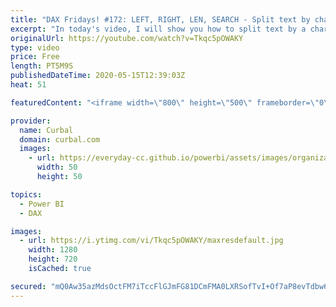 ```yaml
---
title: "DAX Fridays! #172: LEFT, RIGHT, LEN, SEARCH - Split text by character in DAX"
excerpt: "In today's video, I will show you how to split text by a character using DAX and why this search error happens and how to solve it: The search Text provided to function 'SEARCH' could not be found in the given text.  Here you can download all the pbix files: https://curbal.com/donwload-center\r \r SUBSCRIBE"
originalUrl: https://youtube.com/watch?v=Tkqc5pOWAKY
type: video
price: Free
length: PT5M9S
publishedDateTime: 2020-05-15T12:39:03Z
heat: 51

featuredContent: "<iframe width=\"800\" height=\"500\" frameborder=\"0\" src=\"https://www.youtube.com/embed/Tkqc5pOWAKY\" allow=\"accelerometer; autoplay; encrypted-media; gyroscope; picture-in-picture\" allowfullscreen></iframe>"

provider:
  name: Curbal
  domain: curbal.com
  images:
    - url: https://everyday-cc.github.io/powerbi/assets/images/organizations/curbal.com-50x50.jpg
      width: 50
      height: 50

topics:
  - Power BI
  - DAX

images:
  - url: https://i.ytimg.com/vi/Tkqc5pOWAKY/maxresdefault.jpg
    width: 1280
    height: 720
    isCached: true

secured: "mQ0Aw35azMdsOctFM7iTccFlGJmFG81DCmFMA0LXRSofTvI+Of7aP8evTdbw6pjSqHhPKMTh9AEIEZ2DTR++gPFjfw9kRUVMFP7JuqTTOxHf5Z8zXaUWOsIQ0N4clkLzimsjhMY0ZwkKCCOfqzVtLOfNbi5HT8QBcIOsg1Qmwjb6psXxzX4Aky0kDNhVZfFrLaoCng3pySWL/3Fu4Q7iwtIFr0PihUUcWmK9HWvrIiSvu34c4e2ZkAxjQGoHTwr2DsDtF8hEHx/kAOjA6kuF6S3TkI6UetwF2D7+YFJDrg6UkZZEbBEN1MO42KUIE356nKE9xXECVQbCG8is+pTuA5y1y7fXrxuO4TBiDzhLrfVAsgKnTjmvoHNBuzGSZXOCZCG7IHrpNqHl0pB+3Fl1zow4s4We27GSKuBPu4l5vK4=;1LmHRD9ybPoWykbzXisjng=="
---
```


